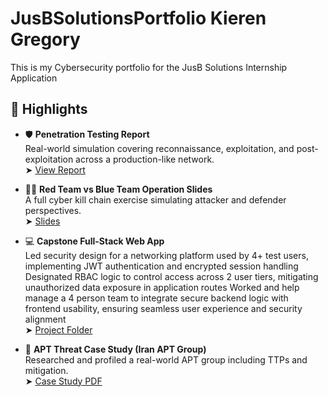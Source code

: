 # JusBSolutionsPortfolio Kieren Gregory
This is my Cybersecurity portfolio for the JusB Solutions Internship Application


## 🔐 Highlights

- 🛡️ **Penetration Testing Report**  
  Real-world simulation covering reconnaissance, exploitation, and post-exploitation across a production-like network.  
  ➤ [View Report](https://github.com/kgregory2023/JusBSolutionsPortfolio/blob/main/Pen%20Test%20Report%20University%20of%20West%20Florida%20.pdf)

- 🔴🔵 **Red Team vs Blue Team Operation Slides**  
  A full cyber kill chain exercise simulating attacker and defender perspectives.  
  ➤ [Slides](./reports/red_blue_team_slides.pdf)

- 💻 **Capstone Full-Stack Web App**  
Led security design for a networking platform used by 4+ test users, implementing JWT authentication and encrypted 
session handling Designated RBAC logic to control access across 2 user tiers, mitigating unauthorized data exposure in application routes
Worked and help manage a 4 person team to integrate secure backend logic with frontend usability, ensuring seamless user experience and 
security alignment  
  ➤ [Project Folder](https://github.com/kgregory2023/UniConnectWebApp-Capstone-University-Projects)

- 🧠 **APT Threat Case Study (Iran APT Group)**  
  Researched and profiled a real-world APT group including TTPs and mitigation.  
  ➤ [Case Study PDF](https://github.com/kgregory2023/JusBSolutionsPortfolio/blob/main/Iran%20APT33%20Case%20Study.pdf)
